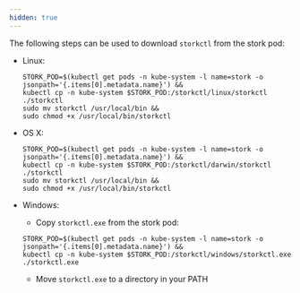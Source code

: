 ```yaml
---
hidden: true
---
```


The following steps can be used to download `storkctl` from the stork pod:

* Linux:

    ```text
    STORK_POD=$(kubectl get pods -n kube-system -l name=stork -o jsonpath='{.items[0].metadata.name}') &&
    kubectl cp -n kube-system $STORK_POD:/storkctl/linux/storkctl ./storkctl
    sudo mv storkctl /usr/local/bin &&
    sudo chmod +x /usr/local/bin/storkctl
    ```
* OS X:

    ```text
    STORK_POD=$(kubectl get pods -n kube-system -l name=stork -o jsonpath='{.items[0].metadata.name}') &&
    kubectl cp -n kube-system $STORK_POD:/storkctl/darwin/storkctl ./storkctl
    sudo mv storkctl /usr/local/bin &&
    sudo chmod +x /usr/local/bin/storkctl
    ```

* Windows:

    * Copy `storkctl.exe` from the stork pod:
    ```text
    STORK_POD=$(kubectl get pods -n kube-system -l name=stork -o jsonpath='{.items[0].metadata.name}') &&
    kubectl cp -n kube-system $STORK_POD:/storkctl/windows/storkctl.exe ./storkctl.exe
    ```
    * Move `storkctl.exe` to a directory in your PATH
